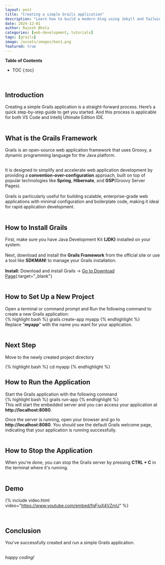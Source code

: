 ```yaml
---
layout: post
title: "Creating a simple Grails application"
description: "Learn how to build a modern blog using Jekyll and Tailwind CSS with step-by-step instructions"
date: 2024-12-01
author: Rajesh Bhola
categories: [web-development, tutorials]
tags: [grails]
image: /assets/images/ban1.png
featured: true
---
```


**Table of Contents**
- TOC
{:toc}
<br>

## Introduction

Creating a simple Grails application is a straight-forward process. Here’s a quick step-by-step guide to get you started. And this process is applicable for both VS Code and Intellij Ultimate Edition IDE.
<br>
<br>

## What is the Grails Framework

Grails is an open-source web application framework that uses Groovy, a dynamic programming language for the Java platform.
<br><br>

It is designed to simplify and accelerate web application development by providing a
**convention-over-configuration** approach, built on top of popular technologies like **Spring**, **Hibernate**, and **GSP**(Groovy Server Pages).
<br><br>
Grails is particularly useful for building scalable, enterprise-grade web applications with minimal configuration and boilerplate code, making it ideal for rapid application development.
<br>
<br>

## How to Install Grails

First, make sure you have Java Development Kit **(JDK)** installed on your system.
<br><br>
Next, download and install the **Grails Framework** from the official site or use a tool like **SDKMAN!** to manage your Grails installation.
<br><br>
**Install:** Download and install Grails -> [Go to Download Page](https://grails.org/download.html){:target="\_blank"}
<br>
<br>

## How to Set Up a New Project

Open a terminal or command prompt and
Run the following command to create a new Grails application:
<br>
{% highlight bash %}
grails create-app myapp
{% endhighlight %}
<br>
Replace "**myapp**" with the name you want for your application.
<br>
<br>

## Next Step
Move to the newly created project directory

{% highlight bash %}
cd myapp
{% endhighlight %}
<br>

## How to Run the Application

Start the Grails application with the following command
<br>
{% highlight bash %}
grails run-app
{% endhighlight %}
<br>
This will start the embedded server and you can access your application at **http://localhost:8080**.

Once the server is running, open your browser and go to **http://localhost:8080**. You should see the default Grails welcome page, indicating that your application is running successfully.
<br>
<br>

## How to Stop the Application

When you're done, you can stop the Grails server by pressing **CTRL + C** in the terminal where it's running.
<br>
<br>

## Demo
{% include video.html video="https://www.youtube.com/embed/fqFjuX4VZmU" %}


<br>

## Conclusion

You've successfully created and run a simple Grails application.
<br>
<br>

_happy coding!_